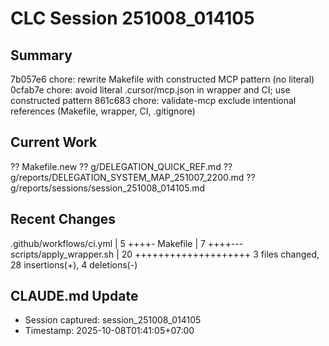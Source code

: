 # CLC Session 251008_014105

## Summary
7b057e6 chore: rewrite Makefile with constructed MCP pattern (no literal)
0cfab7e chore: avoid literal .cursor/mcp.json in wrapper and CI; use constructed pattern
861c683 chore: validate-mcp exclude intentional references (Makefile, wrapper, CI, .gitignore)

## Current Work
?? Makefile.new
?? g/DELEGATION_QUICK_REF.md
?? g/reports/DELEGATION_SYSTEM_MAP_251007_2200.md
?? g/reports/sessions/session_251008_014105.md

## Recent Changes
 .github/workflows/ci.yml |  5 ++++-
 Makefile                 |  7 ++++---
 scripts/apply_wrapper.sh | 20 ++++++++++++++++++++
 3 files changed, 28 insertions(+), 4 deletions(-)

## CLAUDE.md Update
- Session captured: session_251008_014105
- Timestamp: 2025-10-08T01:41:05+07:00

